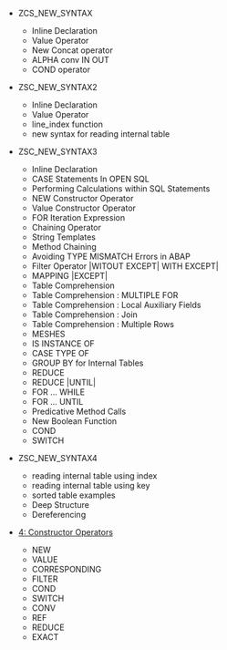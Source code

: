 - ZCS_NEW_SYNTAX
    - Inline Declaration
    - Value Operator
    - New Concat operator
    - ALPHA conv IN OUT
    - COND operator

- ZSC_NEW_SYNTAX2
    - Inline Declaration
    - Value Operator
    - line_index function
    - new syntax for reading internal table 

- ZSC_NEW_SYNTAX3
    - Inline Declaration
    - CASE Statements In OPEN SQL
    - Performing Calculations within SQL Statements
    - NEW Constructor Operator
    - Value Constructor Operator
    - FOR Iteration Expression
    - Chaining Operator
    - String Templates
    - Method Chaining
    - Avoiding TYPE MISMATCH Errors in ABAP
    - Filter Operator |WITOUT EXCEPT| WITH EXCEPT|
    - MAPPING |EXCEPT|
    - Table Comprehension
    - Table Comprehension : MULTIPLE FOR
    - Table Comprehension : Local Auxiliary Fields
    - Table Comprehension : Join
    - Table Comprehension : Multiple Rows
    - MESHES
    - IS INSTANCE OF
    - CASE TYPE OF
    - GROUP BY for Internal Tables
    - REDUCE
    - REDUCE |UNTIL|
    - FOR ... WHILE
    - FOR ... UNTIL
    - Predicative Method Calls
    - New Boolean Function
    - COND
    - SWITCH

- ZSC_NEW_SYNTAX4
    - reading internal table using index
    - reading internal table using key
    - sorted table examples
    - Deep Structure
    - Dereferencing

- [4: Constructor Operators](./ZYNY_4_CONSTRUCTOR_OPERATORS.abap)
    - NEW
    - VALUE
    - CORRESPONDING
    - FILTER
    - COND
    - SWITCH
    - CONV
    - REF
    - REDUCE
    - EXACT